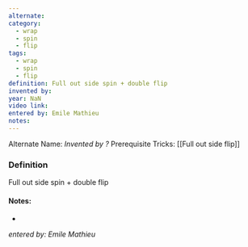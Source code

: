 ```yaml
---
alternate: 
category:
  - wrap
  - spin
  - flip
tags:
  - wrap
  - spin
  - flip
definition: Full out side spin + double flip
invented by: 
year: NaN
video link: 
entered by: Emile Mathieu
notes: 
---
```

Alternate Name: 
*Invented by ?*
Prerequisite Tricks: [[Full out side flip]]

### Definition
Full out side spin + double flip


#### Notes:
- 
*entered by: Emile Mathieu*
